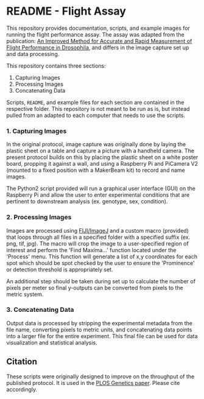 # README - Flight Assay

This repository provides documentation, scripts, and example images for running the flight performance assay. The assay was adapted from the publication: [An Improved Method for Accurate and Rapid Measurement of Flight Performance in Drosophila](https://www.jove.com/t/51223/an-improved-method-for-accurate-rapid-measurement-flight-performance), and differs in the image capture set up and data processing.

This repository contains three sections:

<ol>
	<li>Capturing Images</li>
	<li>Processing Images</li>
	<li>Concatenating Data</li>
</ol>

Scripts, `README`, and example files for each section are contained in the respective folder. This repository is not meant to be run as is, but instead pulled from an adapted to each computer that needs to use the scripts.

### 1. Capturing Images

In the original protocol, image capture was originally done by laying the plastic sheet on a table and capture a picture with a handheld camera. The present protocol builds on this by placing the plastic sheet on a white poster board, propping it against a wall, and using a Raspberry Pi and PiCamera V2 (mounted to a fixed position with a MakerBeam kit) to record and name images.

The Python2 script provided will run a graphical user interface (GUI) on the Raspberry Pi and allow the user to enter experimental conditions that are pertinent to downstream analysis (ex. genotype, sex, condition).


### 2. Processing Images

Images are processed using [FIJI/ImageJ](https://imagej.net/software/fiji/downloads) and a custom macro (provided) that loops through all files in a specified folder with a specified suffix (ex. png, tif, jpg). The macro will crop the image to a user-specified region of interest and perform the 'Find Maxima...' function located under the 'Process' menu. This function will generate a list of x,y coordinates for each spot which should be spot checked by the user to ensure the 'Prominence' or detection threshold is appropriately set.

An additional step should be taken during set up to calculate the number of pixels per meter so final y-outputs can be converted from pixels to the metric system.


### 3. Concatenating Data

Output data is processed by stripping the experimental metadata from the file name, converting pixels to metric units, and concatenating data points into a larger file for the entire experiment. This final file can be used for data visualization and statistical analysis.


## Citation
These scripts were originally designed to improve on the throughput of the published protocol. It is used in the [PLOS Genetics paper](https://doi.org/10.1371/journal.pgen.1008887). Please cite accordingly.